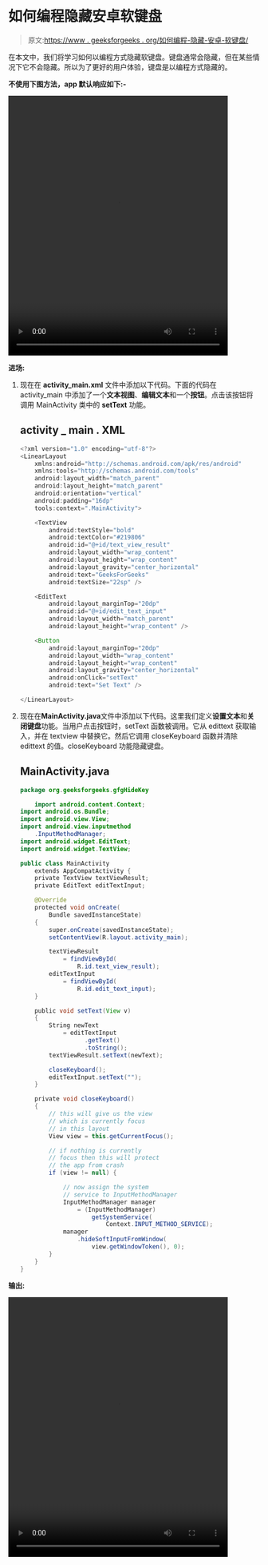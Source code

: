 # 如何编程隐藏安卓软键盘

> 原文:[https://www . geeksforgeeks . org/如何编程-隐藏-安卓-软键盘/](https://www.geeksforgeeks.org/how-to-programmatically-hide-android-soft-keyboard/)

在本文中，我们将学习如何以编程方式隐藏软键盘。键盘通常会隐藏，但在某些情况下它不会隐藏。所以为了更好的用户体验，键盘是以编程方式隐藏的。

**不使用下图方法，app 默认响应如下:-**

<video class="wp-video-shortcode" id="video-413410-1" width="440" height="520" preload="metadata" controls=""><source type="video/mp4" src="https://media.geeksforgeeks.org/wp-content/uploads/20200513200946/Record_2020-05-13-20-08-52_750d96ee45c2372059ea1c16be9c6b891.mp4?_=1">[https://media.geeksforgeeks.org/wp-content/uploads/20200513200946/Record_2020-05-13-20-08-52_750d96ee45c2372059ea1c16be9c6b891.mp4](https://media.geeksforgeeks.org/wp-content/uploads/20200513200946/Record_2020-05-13-20-08-52_750d96ee45c2372059ea1c16be9c6b891.mp4)</video>

**进场:**

1.  现在在 **activity_main.xml** 文件中添加以下代码。下面的代码在 activity_main 中添加了一个**文本视图**、**编辑文本**和一个**按钮**。点击该按钮将调用 MainActivity 类中的 **setText** 功能。

    ## activity _ main . XML

    ```java
    <?xml version="1.0" encoding="utf-8"?>
    <LinearLayout
        xmlns:android="http://schemas.android.com/apk/res/android"
        xmlns:tools="http://schemas.android.com/tools"
        android:layout_width="match_parent"
        android:layout_height="match_parent"
        android:orientation="vertical"
        android:padding="16dp"
        tools:context=".MainActivity">

        <TextView
            android:textStyle="bold"
            android:textColor="#219806"
            android:id="@+id/text_view_result"
            android:layout_width="wrap_content"
            android:layout_height="wrap_content"
            android:layout_gravity="center_horizontal"
            android:text="GeeksForGeeks"
            android:textSize="22sp" />

        <EditText
            android:layout_marginTop="20dp"
            android:id="@+id/edit_text_input"
            android:layout_width="match_parent"
            android:layout_height="wrap_content" />

        <Button
            android:layout_marginTop="20dp"
            android:layout_width="wrap_content"
            android:layout_height="wrap_content"
            android:layout_gravity="center_horizontal"
            android:onClick="setText"
            android:text="Set Text" />

    </LinearLayout>
    ```

2.  现在在**MainActivity.java**文件中添加以下代码。这里我们定义**设置文本**和**关闭键盘**功能。当用户点击按钮时，setText 函数被调用。它从 edittext 获取输入，并在 textview 中替换它。然后它调用 closeKeyboard 函数并清除 edittext 的值。closeKeyboard 功能隐藏键盘。

    ## MainActivity.java

    ```java
    package org.geeksforgeeks.gfgHideKey

        import android.content.Context;
    import android.os.Bundle;
    import android.view.View;
    import android.view.inputmethod
        .InputMethodManager;
    import android.widget.EditText;
    import android.widget.TextView;

    public class MainActivity
        extends AppCompatActivity {
        private TextView textViewResult;
        private EditText editTextInput;

        @Override
        protected void onCreate(
            Bundle savedInstanceState)
        {
            super.onCreate(savedInstanceState);
            setContentView(R.layout.activity_main);

            textViewResult
                = findViewById(
                    R.id.text_view_result);
            editTextInput
                = findViewById(
                    R.id.edit_text_input);
        }

        public void setText(View v)
        {
            String newText
                = editTextInput
                      .getText()
                      .toString();
            textViewResult.setText(newText);

            closeKeyboard();
            editTextInput.setText("");
        }

        private void closeKeyboard()
        {
            // this will give us the view
            // which is currently focus
            // in this layout
            View view = this.getCurrentFocus();

            // if nothing is currently
            // focus then this will protect
            // the app from crash
            if (view != null) {

                // now assign the system
                // service to InputMethodManager
                InputMethodManager manager
                    = (InputMethodManager)
                        getSystemService(
                            Context.INPUT_METHOD_SERVICE);
                manager
                    .hideSoftInputFromWindow(
                        view.getWindowToken(), 0);
            }
        }
    }
    ```

**输出:**

<video class="wp-video-shortcode" id="video-413410-2" width="440" height="520" preload="metadata" controls=""><source type="video/mp4" src="https://media.geeksforgeeks.org/wp-content/uploads/20200505213321/Record_2020-05-05-21-26-14_750d96ee45c2372059ea1c16be9c6b891.mp4?_=2">[https://media.geeksforgeeks.org/wp-content/uploads/20200505213321/Record_2020-05-05-21-26-14_750d96ee45c2372059ea1c16be9c6b891.mp4](https://media.geeksforgeeks.org/wp-content/uploads/20200505213321/Record_2020-05-05-21-26-14_750d96ee45c2372059ea1c16be9c6b891.mp4)</video>